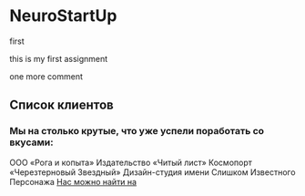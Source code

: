# NeuroStartUp

first

this is my first assignment

one more comment

## Список клиентов
### Мы на столько крутые, что уже успели поработать со вкусами:

ООО «Рога и копыта»
Издательство «Читый лист»
Космопорт «Черезтерновый Звездный»
Дизайн-студия имени Слишком Известного Персонажа
[Нас можно найти на](https://google.com)
